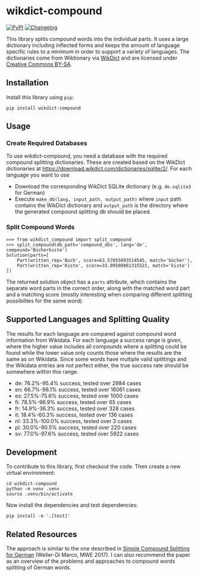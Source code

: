 # wikdict-compound

[![PyPI](https://img.shields.io/pypi/v/wikdict-compound.svg)](https://pypi.org/project/wikdict-compound/)
[![Changelog](https://img.shields.io/github/v/release/karlb/wikdict-compound?include_prereleases&label=changelog)](https://github.com/karlb/wikdict-compound/releases)

This library splits compound words into the individual parts. It uses a large dictionary including inflected forms and keeps the amount of language specific rules to a minimum in order to support a variety of languages.
The dictionaries come from Wiktionary via [WikDict](https://www.wikdict.com/) and are licensed under [Creative Commons BY-SA](https://creativecommons.org/licenses/by-sa/3.0/).

## Installation

Install this library using `pip`:

    pip install wikdict-compound

## Usage

### Create Required Databases

To use wikdict-compound, you need a database with the required compound splitting dictionaries. These are created based on the WikDict dictionaries at <https://download.wikdict.com/dictionaries/sqlite/2/>. For each language you want to use
* Download the corresponding WikDict SQLite dictionary (e.g. `de.sqlite3` for German)
* Execute `make_db(lang, input_path, output_path)` where `input` path contains the WikDict dictionary and `output_path` is the directory where the generated compound splitting db should be placed.

### Split Compound Words

```
>>> from wikdict_compound import split_compound
>>> split_compound(db_path='compound_dbs', lang='de', compound='Bücherkiste')
Solution(parts=[
    Part(written_rep='Buch', score=63.57055093514545, match='bücher'),
    Part(written_rep='Kiste', score=33.89508861315521, match='kiste')
])
```

The returned solution object has a `parts` attribute, which contains the separate word parts in the correct order, along with the matched word part and a matching score (mostly interesting when comparing different splitting possibilites for the same word).

## Supported Languages and Splitting Quality

The results for each language are compared against compound word information from Wikidata.
For each language a success range is given, where the higher value includes all compounds where a splitting could be found while the lower value only counts those where the results are the same as on Wikidata.
Since some words have multiple valid splittings and the Wikidata entries are not perfect either, the true success rate should be somewhere within this range.

<!-- [[[cog
import cog
import subprocess
for lang in 'de en es fi fr it nl pl sv'.split():
    output = subprocess.check_output(
        f'./split_word.py {lang} | tail -1',
        shell=True,
        encoding='utf-8',
    )
    cog.out('* ' +output)
]]] -->
* de: 76.2%-95.4% success, tested over 2984 cases
* en: 66.7%-98.1% success, tested over 16061 cases
* es: 27.5%-75.6% success, tested over 1000 cases
* fi: 78.5%-96.9% success, tested over 65 cases
* fr: 14.9%-36.3% success, tested over 328 cases
* it: 18.4%-60.3% success, tested over 136 cases
* nl: 33.3%-100.0% success, tested over 3 cases
* pl: 30.0%-90.5% success, tested over 220 cases
* sv: 77.0%-97.6% success, tested over 5922 cases
<!-- [[[end]]] -->

## Development

To contribute to this library, first checkout the code. Then create a new virtual environment:

    cd wikdict-compound
    python -m venv .venv
    source .venv/bin/activate

Now install the dependencies and test dependencies:

    pip install -e '.[test]'

<!--
To run the tests:

    pytest
-->

## Related Resources

The approach is similar to the one described in [Simple Compound Splitting for German](https://aclanthology.org/W17-1722) (Weller-Di Marco, MWE 2017). I can also recommend the paper as an overview of the problems and approaches to compound words splitting of German words.
